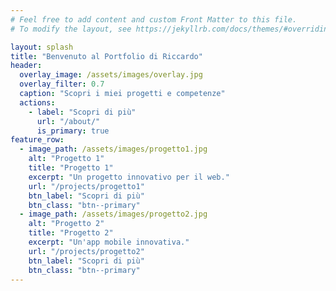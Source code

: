 ```yaml
---
# Feel free to add content and custom Front Matter to this file.
# To modify the layout, see https://jekyllrb.com/docs/themes/#overriding-theme-defaults

layout: splash
title: "Benvenuto al Portfolio di Riccardo"
header:
  overlay_image: /assets/images/overlay.jpg
  overlay_filter: 0.7
  caption: "Scopri i miei progetti e competenze"
  actions:
    - label: "Scopri di più"
      url: "/about/"
      is_primary: true
feature_row:
  - image_path: /assets/images/progetto1.jpg
    alt: "Progetto 1"
    title: "Progetto 1"
    excerpt: "Un progetto innovativo per il web."
    url: "/projects/progetto1"
    btn_label: "Scopri di più"
    btn_class: "btn--primary"
  - image_path: /assets/images/progetto2.jpg
    alt: "Progetto 2"
    title: "Progetto 2"
    excerpt: "Un'app mobile innovativa."
    url: "/projects/progetto2"
    btn_label: "Scopri di più"
    btn_class: "btn--primary"
---
```


